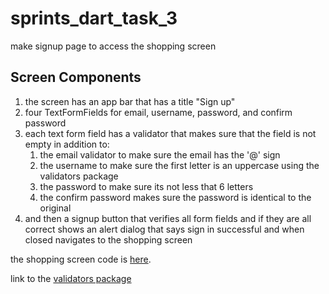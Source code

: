 # sprints_dart_task_3
make signup page to access the shopping screen

## Screen Components

1. the screen has an app bar that has a title "Sign up"
2. four TextFormFields for email, username, password, and confirm password
3. each text form field has a validator that makes sure that the field is not empty in addition to:
   1. the email validator to make sure the email has the '@' sign
   2. the username to make sure the first letter is an uppercase using the validators package
   3. the password to make sure its not less that 6 letters
   4. the confirm password makes sure the password is identical to the original
4. and then a signup button that verifies all form fields and if they are all correct shows an alert dialog that says sign in successful and when closed navigates to the shopping screen

the shopping screen code is [here](https://github.com/Mostafa-Elzohirey/sprints_flutter_task_2.git).

link to the [validators package](https://pub.dev/packages/validators)